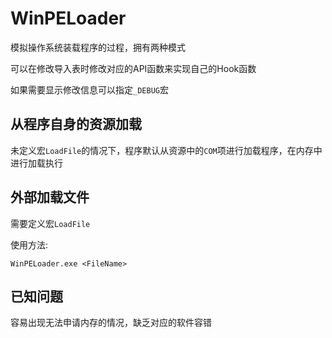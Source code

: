 # WinPELoader

模拟操作系统装载程序的过程，拥有两种模式

可以在修改导入表时修改对应的API函数来实现自己的Hook函数

如果需要显示修改信息可以指定`_DEBUG`宏

## 从程序自身的资源加载

未定义宏`LoadFile`的情况下，程序默认从资源中的`COM`项进行加载程序，在内存中进行加载执行

## 外部加载文件

需要定义宏`LoadFile`

使用方法: 

```
WinPELoader.exe <FileName>
```

## 已知问题

容易出现无法申请内存的情况，缺乏对应的软件容错
